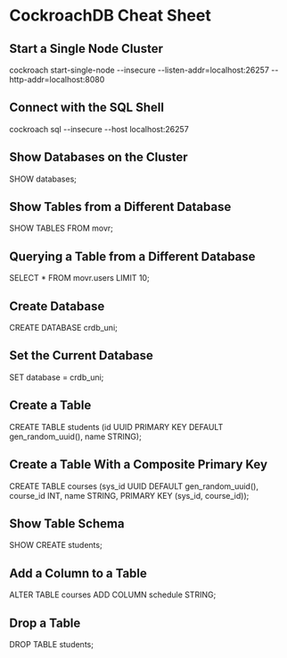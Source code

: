 # CockroachDB Cheat Sheet

## Start a Single Node Cluster
cockroach start-single-node --insecure --listen-addr=localhost:26257 --http-addr=localhost:8080

## Connect with the SQL Shell
cockroach sql --insecure --host localhost:26257

## Show Databases on the Cluster
SHOW databases;

## Show Tables from a Different Database
SHOW TABLES FROM movr;

## Querying a Table from a Different Database
SELECT * FROM movr.users LIMIT 10;

## Create Database
CREATE DATABASE crdb_uni;

## Set the Current Database
SET database = crdb_uni;

## Create a Table
CREATE TABLE students (id UUID PRIMARY KEY DEFAULT gen_random_uuid(), name STRING);

## Create a Table With a Composite Primary Key
CREATE TABLE courses (sys_id UUID DEFAULT gen_random_uuid(), course_id INT, name STRING, PRIMARY KEY (sys_id, course_id));

## Show Table Schema
SHOW CREATE students;

## Add a Column to a Table
ALTER TABLE courses ADD COLUMN schedule STRING;

## Drop a Table
DROP TABLE students;

